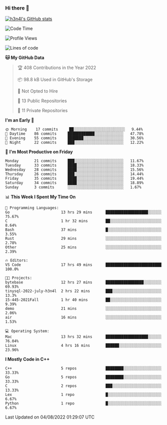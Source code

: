 ### Hi there 👋

[![h3n4l's GitHub stats](https://github-readme-stats.vercel.app/api?username=h3n4l&count_private=true&show_icons=true&theme=radical)](https://github.com/h3n4l/github-readme-stats)

<!--START_SECTION:waka-->
![Code Time](http://img.shields.io/badge/Code%20Time-542%20hrs%2025%20mins-blue)

![Profile Views](http://img.shields.io/badge/Profile%20Views-114-blue)

![Lines of code](https://img.shields.io/badge/From%20Hello%20World%20I%27ve%20Written-39%20Thousand%20lines%20of%20code-blue)

**🐱 My GitHub Data** 

> 🏆 408 Contributions in the Year 2022
 > 
> 📦 98.8 kB Used in GitHub's Storage 
 > 
> 🚫 Not Opted to Hire
 > 
> 📜 13 Public Repositories 
 > 
> 🔑 11 Private Repositories  
 > 
**I'm an Early 🐤** 

```text
🌞 Morning    17 commits     ██░░░░░░░░░░░░░░░░░░░░░░░   9.44% 
🌆 Daytime    86 commits     ████████████░░░░░░░░░░░░░   47.78% 
🌃 Evening    55 commits     ███████░░░░░░░░░░░░░░░░░░   30.56% 
🌙 Night      22 commits     ███░░░░░░░░░░░░░░░░░░░░░░   12.22%

```
📅 **I'm Most Productive on Friday** 

```text
Monday       21 commits     ███░░░░░░░░░░░░░░░░░░░░░░   11.67% 
Tuesday      33 commits     ████░░░░░░░░░░░░░░░░░░░░░   18.33% 
Wednesday    28 commits     ████░░░░░░░░░░░░░░░░░░░░░   15.56% 
Thursday     26 commits     ███░░░░░░░░░░░░░░░░░░░░░░   14.44% 
Friday       35 commits     ████░░░░░░░░░░░░░░░░░░░░░   19.44% 
Saturday     34 commits     ████░░░░░░░░░░░░░░░░░░░░░   18.89% 
Sunday       3 commits      ░░░░░░░░░░░░░░░░░░░░░░░░░   1.67%

```


📊 **This Week I Spent My Time On** 

```text
💬 Programming Languages: 
Go                       13 hrs 29 mins      ███████████████████░░░░░░   75.67% 
C                        1 hr 32 mins        ██░░░░░░░░░░░░░░░░░░░░░░░   8.64% 
Bash                     37 mins             █░░░░░░░░░░░░░░░░░░░░░░░░   3.55% 
Rust                     29 mins             ░░░░░░░░░░░░░░░░░░░░░░░░░   2.78% 
Other                    25 mins             ░░░░░░░░░░░░░░░░░░░░░░░░░   2.39%

🔥 Editors: 
VS Code                  17 hrs 49 mins      █████████████████████████   100.0%

🐱‍💻 Projects: 
bytebase                 12 hrs 27 mins      █████████████████░░░░░░░░   69.93% 
tinysql-2022-july-h3n4l  2 hrs 22 mins       ███░░░░░░░░░░░░░░░░░░░░░░   13.3% 
15-445-2021Fall          1 hr 40 mins        ██░░░░░░░░░░░░░░░░░░░░░░░   9.39% 
demo                     21 mins             ░░░░░░░░░░░░░░░░░░░░░░░░░   2.06% 
air                      16 mins             ░░░░░░░░░░░░░░░░░░░░░░░░░   1.53%

💻 Operating System: 
Mac                      13 hrs 32 mins      ███████████████████░░░░░░   76.04% 
Linux                    4 hrs 16 mins       ██████░░░░░░░░░░░░░░░░░░░   23.96%

```

**I Mostly Code in C++** 

```text
C++                      5 repos             ████████░░░░░░░░░░░░░░░░░   33.33% 
Go                       5 repos             ████████░░░░░░░░░░░░░░░░░   33.33% 
C                        2 repos             ███░░░░░░░░░░░░░░░░░░░░░░   13.33% 
Lex                      1 repo              █░░░░░░░░░░░░░░░░░░░░░░░░   6.67% 
Python                   1 repo              █░░░░░░░░░░░░░░░░░░░░░░░░   6.67%

```



 Last Updated on 04/08/2022 01:29:07 UTC
<!--END_SECTION:waka-->

